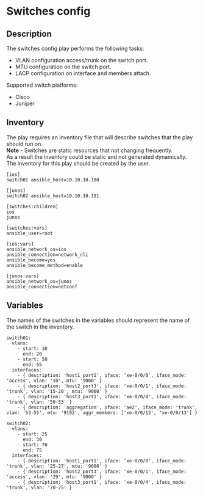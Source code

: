 # Switches config

## Description
The switches config play performs the following tasks:
- VLAN configuration access/trunk on the switch port.
- MTU configuration on the switch port.
- LACP configuration on interface and members attach.

Supported switch platforms:
- Cisco
- Juniper

## Inventory
The play requires an inventory file that will describe switches that the play should run on.  
**Note** - Switches are static resources that not changing frequently.  
As a result the inventory could be static and not generated dynamically.  
The inventory for this play should be created by the user.

```
[ios]
switch01 ansible_host=10.10.10.100

[junos]
switch02 ansible_host=10.10.10.101

[switches:children]
ios
junos

[switches:vars]
ansible_user=root

[ios:vars]
ansible_network_os=ios
ansible_connection=network_cli
ansible_become=yes
ansible_become_method=enable

[junos:vars]
ansible_network_os=junos
ansible_connection=netconf
```

## Variables
The names of the switches in the variables should represent the name of the switch in the inventory.

```
switch01:
  vlans:
    - start: 10
      end: 20
    - start: 50
      end: 55
  interfaces:
    - { description: 'host1_port1', iface: 'xe-0/0/0', iface_mode: 'access', vlan: '10', mtu: '9000' }
    - { description: 'host2_port3', iface: 'xe-0/0/1', iface_mode: 'trunk', vlan: '15-20', mtu: '9000' }
    - { description: 'host3_port1', iface: 'xe-0/0/4', iface_mode: 'trunk', vlan: '50-53' }
    - { description: 'aggregation', iface: 'ae2', iface_mode: 'trunk', vlan: '53-55', mtu: '9192', aggr_members: ['xe-0/0/12', 'xe-0/0/13'] }

switch02:
  vlans:
    - start: 25
      end: 30
    - start: 70
      end: 75
  interfaces:
    - { description: 'host1_port1', iface: 'xe-0/0/0', iface_mode: 'trunk', vlan: '25-27', mtu: '9000' }
    - { description: 'host2_port3', iface: 'xe-0/0/1', iface_mode: 'access', vlan: '29', mtu: '9000' }
    - { description: 'host3_port1', iface: 'xe-0/0/4', iface_mode: 'trunk', vlan: '70-75' }
```
